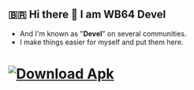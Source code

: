 ## 🇧🇷 Hi there 👋 I am WB64 Devel
- And I'm known as "__Devel__" on several communities.
- I make things easier for myself and put them here.

# [![Download Apk](https://img.shields.io/badge/%20DOWNLOAD%20-wb64?style=for-the-badge&logo=Android&logoColor=green&logoSize=18&label=WINLATOR%20APK&labelColor=gray&color=66BA32)](https://github.com/winebox64/winlator?tab=readme-ov-file#play-your-favorite-games-anywhere-anytime)
